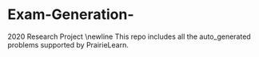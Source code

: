 # Exam-Generation-
2020 Research Project \newline
This repo includes all the auto_generated problems supported by PrairieLearn. 
